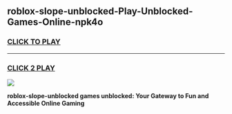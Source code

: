 
## roblox-slope-unblocked-Play-Unblocked-Games-Online-npk4o
<h3>
<a href="https://premium76.site?title=roblox-slope-unblocked&ref=25A">CLICK TO PLAY</a></h3>
<hr>

<h3>
<a href="https://premium76.site?title=roblox-slope-unblocked&ref=25A">CLICK 2 PLAY</a>
  
</h3>

<a href="https://premium76.site?title=roblox-slope-unblocked&ref=25A"><img src="https://clearcache.store/games.png"></a>


**roblox-slope-unblocked games unblocked: Your Gateway to Fun and Accessible Online Gaming**
